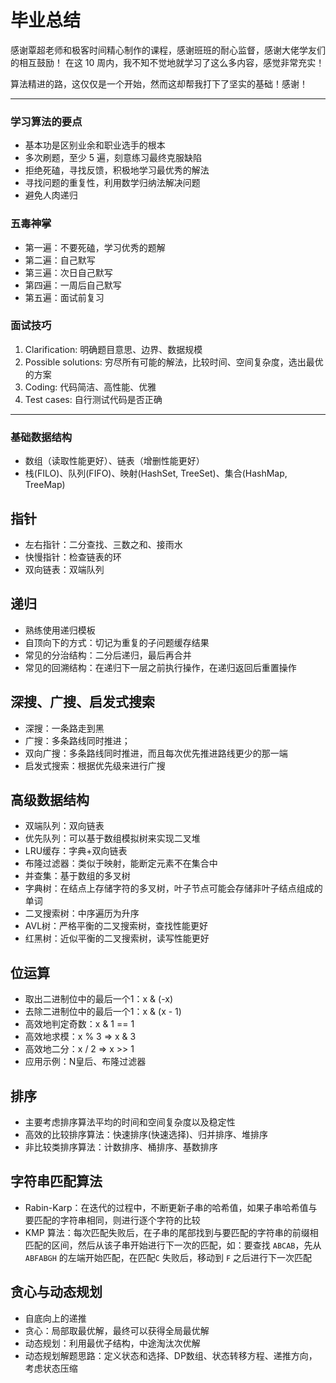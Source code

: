 # 毕业总结

感谢覃超老师和极客时间精心制作的课程，感谢班班的耐心监督，感谢大佬学友们的相互鼓励！
在这 10 周内，我不知不觉地就学习了这么多内容，感觉非常充实！

算法精进的路，这仅仅是一个开始，然而这却帮我打下了坚实的基础！感谢！



---




### 学习算法的要点
* 基本功是区别业余和职业选手的根本
* 多次刷题，至少 5 遍，刻意练习最终克服缺陷
* 拒绝死磕，寻找反馈，积极地学习最优秀的解法
* 寻找问题的重复性，利用数学归纳法解决问题
* 避免人肉递归



### 五毒神掌
* 第一遍：不要死磕，学习优秀的题解
* 第二遍：自己默写
* 第三遍：次日自己默写
* 第四遍：一周后自己默写
* 第五遍：面试前复习



### 面试技巧
1. Clarification: 明确题目意思、边界、数据规模
2. Possible solutions: 穷尽所有可能的解法，比较时间、空间复杂度，选出最优的方案
3. Coding: 代码简洁、高性能、优雅
4. Test cases: 自行测试代码是否正确



---



### 基础数据结构
* 数组（读取性能更好）、链表（增删性能更好）
* 栈(FILO)、队列(FIFO)、映射(HashSet, TreeSet)、集合(HashMap, TreeMap)



## 指针
* 左右指针：二分查找、三数之和、接雨水
* 快慢指针：检查链表的环
* 双向链表：双端队列



## 递归
* 熟练使用递归模板
* 自顶向下的方式：切记为重复的子问题缓存结果
* 常见的分治结构：二分后递归，最后再合并
* 常见的回溯结构：在递归下一层之前执行操作，在递归返回后重置操作




## 深搜、广搜、启发式搜索
* 深搜：一条路走到黑
* 广搜：多条路线同时推进；
* 双向广搜：多条路线同时推进，而且每次优先推进路线更少的那一端
* 启发式搜索：根据优先级来进行广搜



## 高级数据结构
* 双端队列：双向链表
* 优先队列：可以基于数组模拟树来实现二叉堆
* LRU缓存：字典+双向链表
* 布隆过滤器：类似于映射，能断定元素不在集合中
* 并查集：基于数组的多叉树
* 字典树：在结点上存储字符的多叉树，叶子节点可能会存储非叶子结点组成的单词
* 二叉搜索树：中序遍历为升序
* AVL树：严格平衡的二叉搜索树，查找性能更好
* 红黑树：近似平衡的二叉搜索树，读写性能更好




## 位运算
* 取出二进制位中的最后一个1：x & (-x)
* 去除二进制位中的最后一个1：x & (x - 1)
* 高效地判定奇数：x & 1 == 1
* 高效地求模：x % 3   =>  x & 3
* 高效地二分：x / 2  =>  x >> 1
* 应用示例：N皇后、布隆过滤器



## 排序
* 主要考虑排序算法平均的时间和空间复杂度以及稳定性
* 高效的比较排序算法：快速排序(快速选择)、归并排序、堆排序
* 非比较类排序算法：计数排序、桶排序、基数排序




## 字符串匹配算法
* Rabin-Karp：在迭代的过程中，不断更新子串的哈希值，如果子串哈希值与要匹配的字符串相同，则进行逐个字符的比较
* KMP 算法：每次匹配失败后，在子串的尾部找到与要匹配的字符串的前缀相匹配的区间，然后从该子串开始进行下一次的匹配，如：要查找 `ABCAB`，先从 `ABFABGH` 的左端开始匹配，在匹配`C` 失败后，移动到  `F` 之后进行下一次匹配 


## 贪心与动态规划
* 自底向上的递推
* 贪心：局部取最优解，最终可以获得全局最优解
* 动态规划：利用最优子结构，中途淘汰次优解
* 动态规划解题思路：定义状态和选择、DP数组、状态转移方程、递推方向，考虑状态压缩
